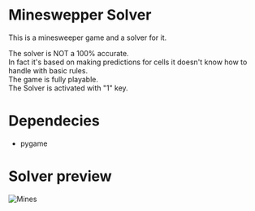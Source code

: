 # Mineswepper Solver
This is a minesweeper game and a solver for it.
  
The solver is NOT a 100% accurate.  
In fact it's based on making predictions for cells it doesn't know how to handle with basic rules.  
The game is fully playable.  
The Solver is activated with "1" key. 

# Dependecies
  * pygame 

# Solver preview
![Mines](https://user-images.githubusercontent.com/48419034/109420418-9e3fb380-79d2-11eb-9569-10a700d7bb9e.gif)
